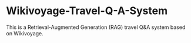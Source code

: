 # Wikivoyage-Travel-Q-A-System
This is a Retrieval-Augmented Generation (RAG) travel Q&amp;A system based on Wikivoyage.
